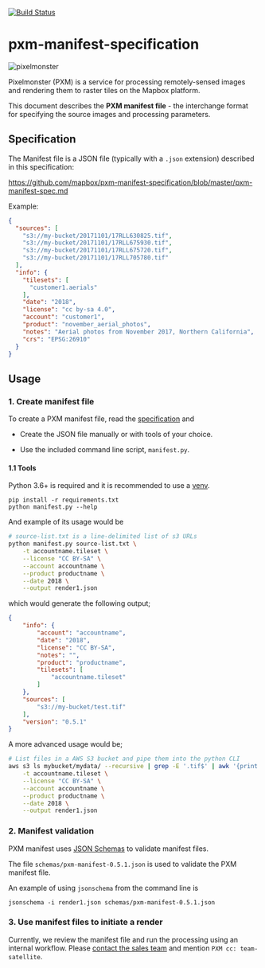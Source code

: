 [![Build Status](https://travis-ci.org/mapbox/pxm-manifest-specification.svg?branch=master)](https://travis-ci.org/mapbox/pxm-manifest-specification) 

# pxm-manifest-specification

![pixelmonster](https://cloud.githubusercontent.com/assets/83384/4510319/28472d4a-4b29-11e4-8d02-0efc58ae4e7f.png)

Pixelmonster (PXM) is a service for processing remotely-sensed images and rendering them to raster tiles on the Mapbox platform.

This document describes the **PXM manifest file** - the interchange format for specifying the source images and processing parameters.


## Specification

The Manifest file is a JSON file (typically with a `.json` extension) described in this specification:

https://github.com/mapbox/pxm-manifest-specification/blob/master/pxm-manifest-spec.md

Example:
```json
{
  "sources": [
    "s3://my-bucket/20171101/17RLL630825.tif",
    "s3://my-bucket/20171101/17RLL675930.tif",
    "s3://my-bucket/20171101/17RLL675720.tif",
    "s3://my-bucket/20171101/17RLL705780.tif"
  ],
  "info": {
    "tilesets": [
      "customer1.aerials"
    ],
    "date": "2018",
    "license": "cc by-sa 4.0",
    "account": "customer1",
    "product": "november_aerial_photos",
    "notes": "Aerial photos from November 2017, Northern California",
    "crs": "EPSG:26910"
  }
}
```


## Usage

### 1. Create manifest file

To create a PXM manifest file, read the [specification](https://github.com/mapbox/pxm-manifest-specification/blob/master/pxm-manifest-spec.md) and

* Create the JSON file manually or with tools of your choice.

* Use the included command line script, `manifest.py`.


#### 1.1 Tools

Python 3.6+ is required and it is recommended to use a [venv](https://docs.python.org/3/library/venv.html).

```
pip install -r requirements.txt
python manifest.py --help
```

And example of its usage would be

```bash
# source-list.txt is a line-delimited list of s3 URLs
python manifest.py source-list.txt \
    -t accountname.tileset \
    --license "CC BY-SA" \
    --account accountname \
    --product productname \
    --date 2018 \
    --output render1.json
```

which would generate the following output;

```json
{
    "info": {
        "account": "accountname",
        "date": "2018",
        "license": "CC BY-SA",
        "notes": "",
        "product": "productname",
        "tilesets": [
            "accountname.tileset"
        ]
    },
    "sources": [
        "s3://my-bucket/test.tif"
    ],
    "version": "0.5.1"
}
```

A more advanced usage would be;

```bash
# List files in a AWS S3 bucket and pipe them into the python CLI
aws s3 ls mybucket/mydata/ --recursive | grep -E '.tif$' | awk '{print "s3://mybucket/"$NF}' | python manifest.py \
    -t accountname.tileset \
    --license "CC BY-SA" \
    --account accountname \
    --product productname \
    --date 2018 \
    --output render1.json
```


### 2. Manifest validation

PXM manifest uses [JSON Schemas](http://json-schema.org/) to validate manifest files.

The file `schemas/pxm-manifest-0.5.1.json` is used to validate the PXM manifest file.

An example of using `jsonschema` from the command line is

```
jsonschema -i render1.json schemas/pxm-manifest-0.5.1.json
```

### 3. Use manifest files to initiate a render

Currently, we review the manifest file and run the processing using an internal workflow.
Please [contact the sales team](https://www.mapbox.com/contact/sales/) and mention `PXM cc: team-satellite`.
